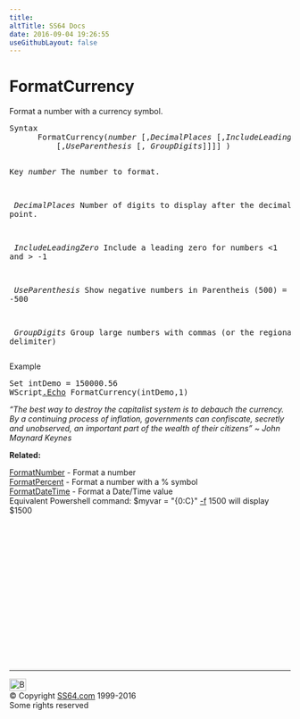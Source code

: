 ```yaml
---
title:
altTitle: SS64 Docs
date: 2016-09-04 19:26:55
useGithubLayout: false
---
```

<!-- #BeginLibraryItem "/Library/head_vb.lbi" --><!-- #EndLibraryItem --><h1>FormatCurrency</h1> 
<p>Format a number with a currency symbol.</p>
<pre>Syntax 
      FormatCurrency(<i>number</i> [,<i>DecimalPlaces</i> [,<i>IncludeLeadingZero</i>
          [,<i>UseParenthesis</i> [, <i>GroupDigits</i>]]]] )

Key
   <i>number</i>              The number to format.
 
<i>   DecimalPlaces</i>       Number of digits to display after the decimal point.

<i>   IncludeLeadingZero</i>  Include a leading zero for numbers &lt;1 and &gt; -1

<i>   UseParenthesis</i>      Show negative numbers in Parentheis (500) = -500

<i>   GroupDigits</i>         Group large numbers with commas (or the regional delimiter)</pre>
<p>Example</p>
<pre>Set intDemo = 150000.56
WScript<a href="echo.html">.Echo</a> FormatCurrency(intDemo,1)
</pre>
<p class="quote"><i>“The best way to destroy the capitalist system is to debauch the currency. By a continuing process of inflation, governments can confiscate, secretly and unobserved, an important part of the wealth of their citizens” ~ 
John Maynard Keynes</i></p>
<p><b>Related:</b></p>
<p><a href="formatnumber.html">FormatNumber</a> - Format a number<br>
<a href="formatpercent.html">FormatPercent</a> - Format a number with a % symbol<br>
<a href="formatdatetime.html">FormatDateTime</a> - Format a Date/Time value<br>
Equivalent Powershell command: <span class="code">$myvar = "{0:C}" <a href="../ps/syntax-f-operator.html">-f</a> 1500</span> will display $1500 </p><!-- #BeginLibraryItem "/Library/foot_vb.lbi" --><p>
<!-- VB300 -->
<ins class="adsbygoogle" style="display:inline-block;width:300px;height:250px" data-ad-client="ca-pub-6140977852749469" data-ad-slot="1683739502"></ins>
<script>
(adsbygoogle = window.adsbygoogle || []).push({});
</script></p>
<hr>
<div id="bl" class="footer"><a href="formatcurrency.html#"><img src="../images/top.png" width="30" height="22" alt="Back to the Top"></a></div>
<div id="br" class="footer, tagline">© Copyright <a href="../index.html">SS64.com</a> 1999-2016<br>
Some rights reserved</div><!-- #EndLibraryItem -->

